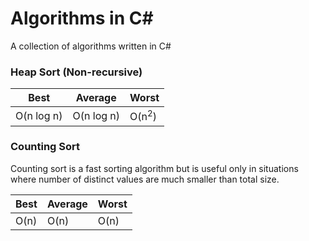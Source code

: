 # Algorithms in C#
A collection of algorithms written in C#

### Heap Sort (Non-recursive)

|Best|Average|Worst|
|---|---|---|
|O(n log n)|O(n log n)|O(n<sup>2</sup>)|

### Counting Sort
Counting sort is a fast sorting algorithm but is useful only in situations where number of distinct values are much smaller than total size.

|Best|Average|Worst|
|---|---|---|
|O(n)|O(n)|O(n)|